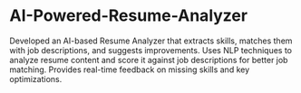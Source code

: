 # AI-Powered-Resume-Analyzer


Developed an AI-based Resume Analyzer that extracts skills, matches them with job descriptions, and suggests improvements.
Uses NLP techniques to analyze resume content and score it against job descriptions for better job matching.
Provides real-time feedback on missing skills and key optimizations.
